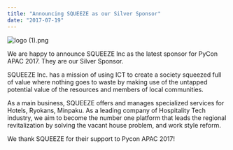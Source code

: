 ```yaml
---
title: "Announcing SQUEEZE as our Silver Sponsor"
date: "2017-07-19"
---
```


![logo (1).png](/archived-images/logo-1.png)

We are happy to announce SQUEEZE Inc as the latest sponsor for PyCon APAC 2017. They are our Silver Sponsor.

SQUEEZE Inc. has a mission of using ICT to create a society squeezed full of value where nothing goes to waste by making use of the untapped potential value of the resources and members of local communities.

As a main business, SQUEEZE offers and manages specialized services for Hotels, Ryokans, Minpaku. As a leading company of Hospitality Tech industry, we aim to become the number one platform that leads the regional revitalization by solving the vacant house problem, and work style reform.

We thank SQUEEZE for their support to Pycon APAC 2017!
